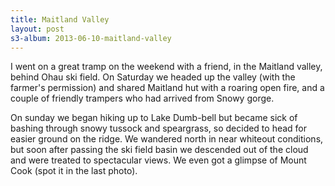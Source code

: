 ```yaml
---
title: Maitland Valley
layout: post
s3-album: 2013-06-10-maitland-valley
---
```


I went on a great tramp on the weekend with a friend, in the Maitland
valley, behind Ohau ski field.  On Saturday we headed up the valley (with
the farmer's permission) and shared Maitland hut with a roaring open fire,
and a couple of friendly trampers who had arrived from Snowy gorge. 

On sunday we began hiking up to Lake Dumb-bell but became sick of bashing
through snowy tussock and speargrass, so decided to head for easier ground
on the ridge.  We wandered north in near whiteout conditions, but soon after
passing the ski field basin we descended out of the cloud and were treated
to spectacular views.  We even got a glimpse of Mount Cook (spot it in the
last photo).
